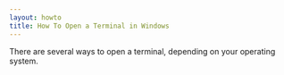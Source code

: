 ```yaml
---
layout: howto
title: How To Open a Terminal in Windows
---
```



There are several ways to open a terminal, depending on your operating system. 